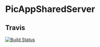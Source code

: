 # PicAppSharedServer

## Travis

[![Build Status](https://travis-ci.com/marcossch/PicAppSS.svg?token=xyuaDMLzy8Dpq7quEJdd&branch=master)](https://travis-ci.com/marcossch/PicAppSS)


